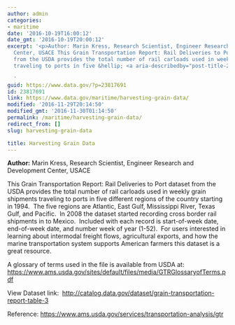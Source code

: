 ```yaml
---
author: admin
categories:
- maritime
date: '2016-10-19T16:00:12'
date_gmt: '2016-10-19T20:00:12'
excerpt: '<p>Author: Marin Kress, Research Scientist, Engineer Research and Development
  Center, USACE This Grain Transportation Report: Rail Deliveries to Port dataset
  from the USDA provides the total number of rail carloads used in weekly grain shipments
  traveling to ports in five &hellip; <a aria-describedby="post-title-23817691" href="https://www.data.gov/maritime/harvesting-grain-data/">Continued</a></p>

  '
guid: https://www.data.gov/?p=23817691
id: 23817691
link: https://www.data.gov/maritime/harvesting-grain-data/
modified: '2016-11-29T20:14:50'
modified_gmt: '2016-11-30T01:14:50'
permalink: /maritime/harvesting-grain-data/
redirect_from: []
slug: harvesting-grain-data

title: Harvesting Grain Data
---
```

**Author:** Marin Kress, Research Scientist, Engineer Research and Development Center, USACE


This Grain Transportation Report: Rail Deliveries to Port dataset from the USDA provides the total number of rail carloads used in weekly grain shipments traveling to ports in five different regions of the country starting in 1994.  The five regions are Atlantic, East Gulf, Mississippi River, Texas Gulf, and Pacific.  In 2008 the dataset started recording cross border rail shipments in to Mexico.  Included with each record is start-of-week date, end-of-week date, and number week of year (1-52).  For users interested in learning about intermodal freight flows, agricultural exports, and how the marine transportation system supports American farmers this dataset is a great resource.


A glossary of terms used in the file is available from USDA at: https://www.ams.usda.gov/sites/default/files/media/GTRGlossaryofTerms.pdf


View Dataset link:  <http://catalog.data.gov/dataset/grain-transportation-report-table-3>


Reference: https://www.ams.usda.gov/services/transportation-analysis/gtr


